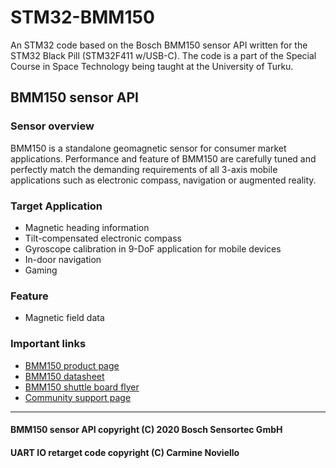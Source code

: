# STM32-BMM150
An STM32 code based on the Bosch BMM150 sensor API written for the STM32 Black Pill (STM32F411 w/USB-C). The code is a part of the Special Course in Space Technology being taught at the University of Turku.

## BMM150 sensor API

### Sensor overview

BMM150 is a standalone geomagnetic sensor for consumer market applications.
Performance and feature of BMM150 are carefully tuned and perfectly match the
demanding requirements of all 3-axis mobile applications such as electronic
compass, navigation or augmented reality.

### Target Application
- Magnetic heading information
- Tilt-compensated electronic compass
- Gyroscope calibration in 9-DoF application for mobile devices
- In-door navigation
- Gaming

### Feature
- Magnetic field data

### Important links

- [BMM150 product page](https://www.bosch-sensortec.com/products/motion-sensors/magnetometers-bmm150/)
- [BMM150 datasheet](https://www.bosch-sensortec.com/media/boschsensortec/downloads/datasheets/bst-bmm150-ds001.pdf)
- [BMM150 shuttle board flyer](https://www.bosch-sensortec.com/media/boschsensortec/downloads/shuttle_board_flyer/bst-dhw-fl016.pdf)
- [Community support page](https://community.bosch-sensortec.com)

---
#### BMM150 sensor API copyright (C) 2020 Bosch Sensortec GmbH
#### UART IO retarget code copyright (C) Carmine Noviello
